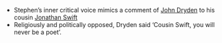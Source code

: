 - Stephen’s inner critical voice mimics a comment of [John Dryden](https://en.wikipedia.org/wiki/John_Dryden) to his cousin [Jonathan Swift](https://en.wikipedia.org/wiki/Jonathan_Swift)
- Religiously and politically opposed, Dryden said ‘Cousin Swift, you will never be a poet’.
